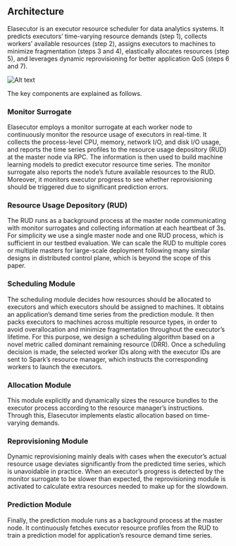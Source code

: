 ## Architecture

Elasecutor is an executor resource scheduler for data analytics systems. It predicts executors’ time-varying resource demands (step 1), collects workers’ available resources (step 2), assigns executors to machines to minimize fragmentation (steps 3 and 4), elastically allocates resources (step 5), and leverages dynamic reprovisioning for better application QoS (steps 6 and 7).

![Alt text](https://github.com/NetX-lab/Elasecutor/blob/master/documentation/System_Architecture.png?raw=true "Elasecutor Architecture")

The key components are explained as follows.

### Monitor Surrogate

Elasecutor employs a monitor surrogate at each worker node to continuously monitor the resource usage of executors in real-time. It collects the process-level CPU, memory, network I/O, and disk I/O usage, and reports the time series profiles to the resource usage depository (RUD) at the master node via RPC. The information is then used to build machine learning models to predict executor resource time series. The monitor surrogate also reports the node’s future available resources to the RUD. Moreover, it monitors executor progress to see whether reprovisioning should be triggered due to significant prediction errors.

### Resource Usage Depository (RUD)

The RUD runs as a background process at the master node communicating with monitor surrogates and collecting information at each heartbeat of 3s. For simplicity we use a single master node and one RUD process, which is sufficient in our testbed evaluation. We can scale the RUD to multiple cores or multiple masters for large-scale deployment following many similar designs in distributed control plane, which is beyond the scope of this paper.

### Scheduling Module

The scheduling module decides how resources should be allocated to executors and which executors should be assigned to machines. It obtains an application’s demand time series from the prediction module. It then packs executors to machines across multiple resource types, in order to avoid overallocation and minimize fragmentation throughout the executor’s lifetime. For this purpose, we design a scheduling algorithm based on a novel metric called dominant remaining resource (DRR). Once a scheduling decision is made, the selected worker IDs along with the executor IDs are sent to Spark’s resource manager, which instructs the corresponding workers to launch the executors.

### Allocation Module

This module explicitly and dynamically sizes the resource bundles to the executor process according to the resource manager’s instructions. Through this, Elasecutor implements elastic allocation based on time-varying demands.

### Reprovisioning Module

Dynamic reprovisioning mainly deals with cases when the executor’s actual resource usage deviates significantly from the predicted time series, which is unavoidable in practice. When an executor’s progress is detected by the monitor surrogate to be slower than expected, the reprovisioning module is activated to calculate extra resources needed to make up for the slowdown.

### Prediction Module

Finally, the prediction module runs as a background process at the master node. It continuously fetches executor resource profiles from the RUD to train a prediction model for application’s resource demand time series.
